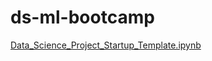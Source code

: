 # ds-ml-bootcamp

[Data_Science_Project_Startup_Template.ipynb](https://github.com/slp22/ds-ml-bootcamp/blob/main/Data_Science_Project_Startup_Template.ipynb)
